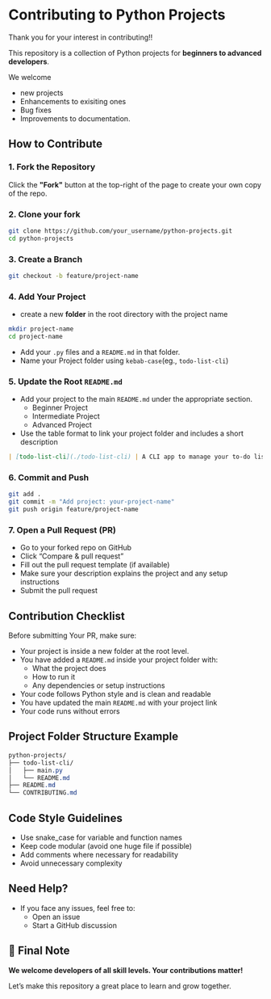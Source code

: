 # Contributing to Python Projects

Thank you for your interest in contributing!!

This repository is a collection of Python projects for **beginners to advanced developers**.

We welcome 
- new projects
- Enhancements to exisiting ones
- Bug fixes
- Improvements to documentation.

## How to Contribute

### 1. Fork the Repository

 Click the **"Fork"** button at the top-right of the page to create your own copy of the repo.

### 2. Clone your fork

``` bash 
git clone https://github.com/your_username/python-projects.git
cd python-projects
```

### 3. Create a Branch

```bash
git checkout -b feature/project-name

```

### 4. Add Your Project
- create a new **folder** in the root directory with the project name

```bash
mkdir project-name
cd project-name
```
- Add your `.py` files and a `README.md` in that folder.
- Name your Project folder using `kebab-case`(eg., `todo-list-cli`)

### 5. Update the Root `README.md`
- Add your project to the main `README.md` under the appropriate section.
    - Beginner Project
    - Intermediate Project
    - Advanced Project
- Use the table format to link your project folder and includes a short description

``` markdown
| [todo-list-cli](./todo-list-cli) | A CLI app to manage your to-do list |
```

### 6. Commit and Push

```bash 
git add .
git commit -m "Add project: your-project-name"
git push origin feature/project-name
```

### 7. Open a Pull Request (PR)
- Go to your forked repo on GitHub
- Click “Compare & pull request”
- Fill out the pull request template (if available)
- Make sure your description explains the project and any setup instructions
- Submit the pull request

## Contribution Checklist
Before submitting Your PR, make sure:
- Your project is inside a new folder at the root level.
- You have added a `README.md` inside your project folder with:
    - What the project does
    - How to run it
    - Any dependencies or setup instructions
- Your code follows Python style and is clean and readable
- You have updated the main `README.md` with your project link
- Your code runs without errors

## Project Folder Structure Example
```css
python-projects/
├── todo-list-cli/
│   ├── main.py
│   └── README.md
├── README.md
└── CONTRIBUTING.md

```
## Code Style Guidelines
- Use snake_case for variable and function names
- Keep code modular (avoid one huge file if possible)
- Add comments where necessary for readability
- Avoid unnecessary complexity

## Need Help?
- If you face any issues, feel free to:
    - Open an issue
    - Start a GitHub discussion


## 🙌 Final Note
**We welcome developers of all skill levels. Your contributions matter!**

Let’s make this repository a great place to learn and grow together.